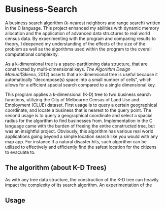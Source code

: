 # Business-Search
A business search algorithm (k-nearest neighbors and range search) written in the C language. This project enhanced my abilities with dynamic memory allocation and the application of advanced data structures to real world census data. By experimenting with the program and comparing results to theory, I deepened my understanding of the effects of the size of the problem as well as the algorithms used within the program to the overall computational complexity. 

As a k-dimensional tree is a space-partitioning data structure, that are constructed by multi-dimensional keys. _The Algorithm Design Manual_(Skiena, 2012) asserts that a k-dimensional tree is useful because it automatically "decompose(s) space into a small number of cells", which allows for a efficient spacial search compared to a single dimensional key. 

This program applies a k-dimensional (K-D) tree to two business search functions, utilizing the City of Melbourne Census of Land Use and Employment (CLUE) dataset. First usage is to query a certain geographical coordinate, and locate a business that is nearest to the query point. The second usage is to query a geographical coordinate and select a spacial radius for the algorithm to find businesses from. Implementation in the C language came with the burden of freeing the entire constructed tree, but was an insightful project. Obviously, this algorithm has various real world applications going beyond a simple location search like you would with any map app. For instance if a natural disaster hits, such algorithm can be utilized to effectively and efficiently find the safest location for the citizens to evacuate to. 

## The algorithm (about K-D Trees)
As with any tree data structure, the construction of the K-D tree can heavily impact the complexity of its search algorithm. An experimentation of the 

## Usage


